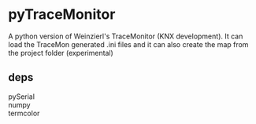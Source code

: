 # pyTraceMonitor
A python version of Weinzierl's TraceMonitor (KNX development).
It can load the TraceMon generated .ini files and it can also create the map from the project folder (experimental)

## deps
pySerial \
numpy \
termcolor